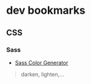 # dev bookmarks

## CSS

### Sass

- [Sass Color Generator](http://scg.ar-ch.org/)
> darken, lighten,...
